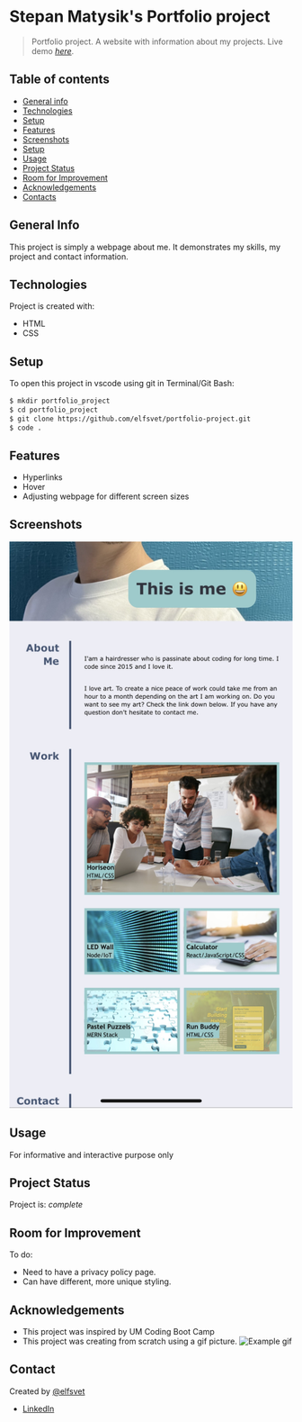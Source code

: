 # Stepan Matysik's Portfolio project
> Portfolio project. A website with information about my projects.
> Live demo [_here_](https://elfsvet.github.io/stepan-matysik-portfolio-project/). 

## Table of contents
* [General info](#general-info)
* [Technologies](#technologies)
* [Setup](#setup)
* [Features](#features)
* [Screenshots](#screenshots)
* [Setup](#setup)
* [Usage](#usage)
* [Project Status](#project-status)
* [Room for Improvement](#room-for-improvement)
* [Acknowledgements](#acknowledgements)
* [Contacts](#contact)



## General Info
This project is simply a webpage about me.
It demonstrates my skills, my project and contact information.

## Technologies
Project is created with:
- HTML
- CSS

## Setup
To open this project in vscode using git in Terminal/Git Bash:

```
$ mkdir portfolio_project
$ cd portfolio_project
$ git clone https://github.com/elfsvet/portfolio-project.git
$ code .
```

## Features
- Hyperlinks
- Hover
- Adjusting webpage for different screen sizes
## Screenshots
![Example screenshot](./assets/images/stepan-portfolio.png)


## Usage
For informative and interactive purpose only

## Project Status
Project is: _complete_

## Room for Improvement
To do:
- Need to have a privacy policy page.
- Can have different, more unique styling.

## Acknowledgements
- This project was inspired by UM Coding Boot Camp
- This project was creating from scratch using a gif picture.
![Example gif](./assets/images/project-sample.gif)
## Contact
Created by [@elfsvet](https://github.com/elfsvet)
- [LinkedIn](https://www.linkedin.com/in/stepanmatysik/)
